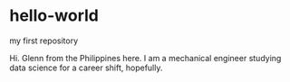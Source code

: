 # hello-world
my first repository

Hi. Glenn from the Philippines here. I am a mechanical engineer studying data science for a career shift, hopefully.
